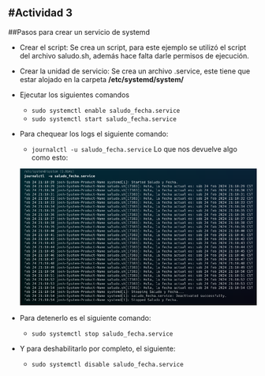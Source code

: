 #Actividad 3
----
##Pasos para crear un servicio de systemd
- Crear el script: 
Se crea un script, para este ejemplo se utilizó el script del archivo saludo.sh, además hace falta darle permisos de ejecución.

- Crear la unidad de servicio:
Se crea un archivo .service, este tiene que estar alojado en la carpeta __/etc/systemd/system/__

- Ejecutar los siguientes comandos
    - `sudo systemctl enable saludo_fecha.service`
    - `sudo systemctl start saludo_fecha.service`

- Para chequear los logs el siguiente comando:
    - `journalctl -u saludo_fecha.service`
    Lo que nos devuelve algo como esto:

    ![alt text](image.png)

- Para detenerlo es el siguiente comando:
    - `sudo systemctl stop saludo_fecha.service`

- Y para deshabilitarlo por completo, el siguiente:
    - `sudo systemctl disable saludo_fecha.service`